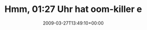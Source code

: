 ---
retweeted: false
source: <a href="http://twitter.com" rel="nofollow">Twitter Web Client</a>
entities:
  hashtags: []
  symbols: []
  user_mentions: []
  urls: []
display_text_range:
- '0'
- '139'
favorite_count: '0'
id_str: '1400938479'
truncated: false
retweet_count: '0'
id: '1400938479'
created_at: Fri Mar 27 13:49:10 +0000 2009
favorited: false
full_text: Hmm, 01:27 Uhr hat oom-killer einen tödlichen Schuss auf den Java-Prozess
  6805 abgefeuert. Sagma einer Sysadmin-Jobs sind nicht spannend...
lang: de
tags:
- pesos:twitter
date: '2009-03-27T13:49:10+00:00'
src: https://twitter.com/bascht/status/1400938479
original_url: https://twitter.com/bascht/status/1400938479
type: twitter_tweet
text: Hmm, 01:27 Uhr hat oom-killer einen tödlichen Schuss auf den Java-Prozess 6805
  abgefeuert. Sagma einer Sysadmin-Jobs sind nicht spannend...
title: Hmm, 01:27 Uhr hat oom-killer e

---